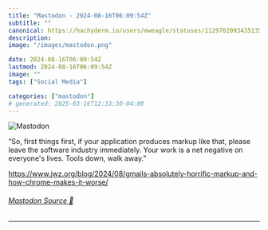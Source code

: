 ```yaml
---
title: "Mastodon - 2024-08-16T06:09:54Z"
subtitle: ""
canonical: https://hachyderm.io/users/mweagle/statuses/112970209343513577
description:
image: "/images/mastodon.png"

date: 2024-08-16T06:09:54Z
lastmod: 2024-08-16T06:09:54Z
image: ""
tags: ["Social Media"]

categories: ["mastodon"]
# generated: 2025-03-16T12:33:30-04:00
---
```

![Mastodon](/images/mastodon.png)

<p>“So, first things first, if your application produces markup like that, please leave the software industry immediately. Your work is a net negative on everyone&#39;s lives. Tools down, walk away.”</p><p><a href="https://www.jwz.org/blog/2024/08/gmails-absolutely-horrific-markup-and-how-chrome-makes-it-worse/" target="_blank" rel="nofollow noopener noreferrer" translate="no"><span class="invisible">https://www.</span><span class="ellipsis">jwz.org/blog/2024/08/gmails-ab</span><span class="invisible">solutely-horrific-markup-and-how-chrome-makes-it-worse/</span></a></p>


###### [Mastodon Source 🐘](https://hachyderm.io/@mweagle/112970209343513577)

___
